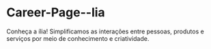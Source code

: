 # Career-Page--lia
Conheça a ília! Simplificamos as interações entre pessoas, produtos e serviços por meio de conhecimento e criatividade.
